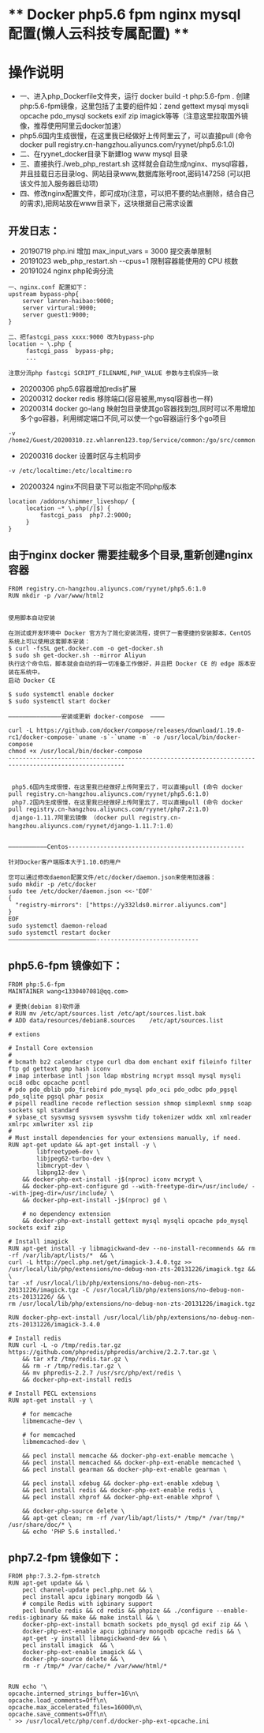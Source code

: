 # ** Docker php5.6 fpm  nginx  mysql 配置(懒人云科技专属配置)  **   #
#  操作说明 #
*  一、进入php_Dockerfile文件夹，运行 docker build -t php:5.6-fpm .  创建php:5.6-fpm镜像，这里包括了主要的组件如：zend gettext mysql mysqli opcache pdo_mysql sockets exif zip imagick等等（注意这里拉取国外镜像，推荐使用阿里云docker加速）
*  php5.6国内生成很慢，在这里我已经做好上传阿里云了，可以直接pull  (命令 docker pull registry.cn-hangzhou.aliyuncs.com/ryynet/php5.6:1.0)
* 二、在ryynet_docker目录下新建log  www  mysql  目录
* 三、直接执行./web_php_restart.sh 这样就会自动生成nginx、mysql容器，并且挂载日志目录log、网站目录www,数据库账号root,密码147258 (可以把该文件加入服务器启动项)
* 四、修改nginx配置文件，即可成功(注意，可以把不要的站点删除，结合自己的需求),把网站放在www目录下，这块根据自己需求设置

## 开发日志： ##
* 20190719 php.ini 增加 max_input_vars = 3000 提交表单限制
* 20191023 web_php_restart.sh  --cpus=1 限制容器能使用的 CPU 核数
* 20191024 nginx php轮询分流
```
一、nginx.conf 配置如下：
upstream bypass-php{
    server lanren-haibao:9000;
    server virtural:9000;
    server guest1:9000;
}

二、把fastcgi_pass xxxx:9000 改为bypass-php
location ~ \.php {
	 fastcgi_pass  bypass-php;
	 ... 

注意分流php fastcgi SCRIPT_FILENAME,PHP_VALUE 参数与主机保持一致
```

* 20200306 php5.6容器增加redis扩展
* 20200312 docker redis 移除端口(容易被黑,mysql容器也一样)
* 20200314 docker go-lang 映射包目录使其go容器找到包,同时可以不用增加多个go容器，利用绑定端口不同,可以使一个go容器运行多个go项目 
```
-v /home2/Guest/20200310.zz.whlanren123.top/Service/common:/go/src/common 
```
* 20200316 docker 设置时区与主机同步 
```
-v /etc/localtime:/etc/localtime:ro 
```

* 20200324 nginx不同目录下可以指定不同php版本
```
location /addons/shimmer_liveshop/ {
     location ~* \.php(/|$) {
		 fastcgi_pass  php7.2:9000;
     }
}
```








## 由于nginx docker 需要挂载多个目录,重新创建nginx容器 ##
```
FROM registry.cn-hangzhou.aliyuncs.com/ryynet/php5.6:1.0 
RUN mkdir -p /var/www/html2

```




```

使用脚本自动安装

在测试或开发环境中 Docker 官方为了简化安装流程，提供了一套便捷的安装脚本，CentOS 系统上可以使用这套脚本安装：
$ curl -fsSL get.docker.com -o get-docker.sh
$ sudo sh get-docker.sh --mirror Aliyun
执行这个命令后，脚本就会自动的将一切准备工作做好，并且把 Docker CE 的 edge 版本安装在系统中。
启动 Docker CE

$ sudo systemctl enable docker
$ sudo systemctl start docker

———————————————安装或更新 docker-compose  ————

curl -L https://github.com/docker/compose/releases/download/1.19.0-rc1/docker-compose-`uname -s`-`uname -m` -o /usr/local/bin/docker-compose
chmod +x /usr/local/bin/docker-compose
-------------------------------------------------------------------------------------------------------


 php5.6国内生成很慢，在这里我已经做好上传阿里云了，可以直接pull (命令 docker pull registry.cn-hangzhou.aliyuncs.com/ryynet/php5.6:1.0)
 php7.2国内生成很慢，在这里我已经做好上传阿里云了，可以直接pull (命令 docker pull registry.cn-hangzhou.aliyuncs.com/ryynet/php7.2:1.0)
 django-1.11.7阿里云镜像 （docker pull registry.cn-hangzhou.aliyuncs.com/ryynet/django-1.11.7:1.0）


———————————Centos--------------------------------------------------

针对Docker客户端版本大于1.10.0的用户

您可以通过修改daemon配置文件/etc/docker/daemon.json来使用加速器：
sudo mkdir -p /etc/docker
sudo tee /etc/docker/daemon.json <<-'EOF'
{
  "registry-mirrors": ["https://y332lds0.mirror.aliyuncs.com"]
}
EOF
sudo systemctl daemon-reload
sudo systemctl restart docker
—————————————————————————-----------------------------

```




## php5.6-fpm 镜像如下： ##
```
FROM php:5.6-fpm
MAINTAINER wang<1330407081@qq.com>

# 更换(debian 8)软件源
# RUN mv /etc/apt/sources.list /etc/apt/sources.list.bak
# ADD data/resources/debian8.sources    /etc/apt/sources.list

# extions

# Install Core extension
#
# bcmath bz2 calendar ctype curl dba dom enchant exif fileinfo filter ftp gd gettext gmp hash iconv
# imap interbase intl json ldap mbstring mcrypt mssql mysql mysqli oci8 odbc opcache pcntl
# pdo pdo_dblib pdo_firebird pdo_mysql pdo_oci pdo_odbc pdo_pgsql pdo_sqlite pgsql phar posix
# pspell readline recode reflection session shmop simplexml snmp soap sockets spl standard
# sybase_ct sysvmsg sysvsem sysvshm tidy tokenizer wddx xml xmlreader xmlrpc xmlwriter xsl zip
#
# Must install dependencies for your extensions manually, if need.
RUN apt-get update && apt-get install -y \
        libfreetype6-dev \
        libjpeg62-turbo-dev \
        libmcrypt-dev \
        libpng12-dev \
    && docker-php-ext-install -j$(nproc) iconv mcrypt \
    && docker-php-ext-configure gd --with-freetype-dir=/usr/include/ --with-jpeg-dir=/usr/include/ \
    && docker-php-ext-install -j$(nproc) gd \

    # no dependency extension
    && docker-php-ext-install gettext mysql mysqli opcache pdo_mysql sockets exif zip

# Install imagick
RUN apt-get install -y libmagickwand-dev --no-install-recommends && rm -rf /var/lib/apt/lists/*  && \
curl -L http://pecl.php.net/get/imagick-3.4.0.tgz >> /usr/local/lib/php/extensions/no-debug-non-zts-20131226/imagick.tgz && \
tar -xf /usr/local/lib/php/extensions/no-debug-non-zts-20131226/imagick.tgz -C /usr/local/lib/php/extensions/no-debug-non-zts-20131226/ && \
rm /usr/local/lib/php/extensions/no-debug-non-zts-20131226/imagick.tgz

RUN docker-php-ext-install /usr/local/lib/php/extensions/no-debug-non-zts-20131226/imagick-3.4.0

# Install redis
RUN curl -L -o /tmp/redis.tar.gz https://github.com/phpredis/phpredis/archive/2.2.7.tar.gz \
    && tar xfz /tmp/redis.tar.gz \
    && rm -r /tmp/redis.tar.gz \
    && mv phpredis-2.2.7 /usr/src/php/ext/redis \
    && docker-php-ext-install redis

# Install PECL extensions
RUN apt-get install -y \

    # for memcache
    libmemcache-dev \

    # for memcached
    libmemcached-dev \

    && pecl install memcache && docker-php-ext-enable memcache \
    && pecl install memcached && docker-php-ext-enable memcached \
    && pecl install gearman && docker-php-ext-enable gearman \

    && pecl install xdebug && docker-php-ext-enable xdebug \
    && pecl install redis && docker-php-ext-enable redis \
    && pecl install xhprof && docker-php-ext-enable xhprof \

    && docker-php-source delete \
    && apt-get clean; rm -rf /var/lib/apt/lists/* /tmp/* /var/tmp/* /usr/share/doc/* \
    && echo 'PHP 5.6 installed.'

```

## php7.2-fpm 镜像如下： ##
```
FROM php:7.3.2-fpm-stretch
RUN apt-get update && \
    pecl channel-update pecl.php.net && \
    pecl install apcu igbinary mongodb && \
    # compile Redis with igbinary support
    pecl bundle redis && cd redis && phpize && ./configure --enable-redis-igbinary && make && make install && \
    docker-php-ext-install bcmath sockets pdo_mysql gd exif zip && \
    docker-php-ext-enable apcu igbinary mongodb opcache redis && \
    apt-get -y install libmagickwand-dev && \
    pecl install imagick  && \
    docker-php-ext-enable imagick && \
    docker-php-source delete && \
    rm -r /tmp/* /var/cache/* /var/www/html/*

    
RUN echo '\
opcache.interned_strings_buffer=16\n\
opcache.load_comments=Off\n\
opcache.max_accelerated_files=16000\n\
opcache.save_comments=Off\n\
' >> /usr/local/etc/php/conf.d/docker-php-ext-opcache.ini
```


